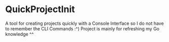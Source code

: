 # QuickProjectInit
 A tool for creating projects quickly with a Console Interface so I do not have to remember the CLI Commands :^)
 Project is mainly for refreshing my Go knowledge ^^
